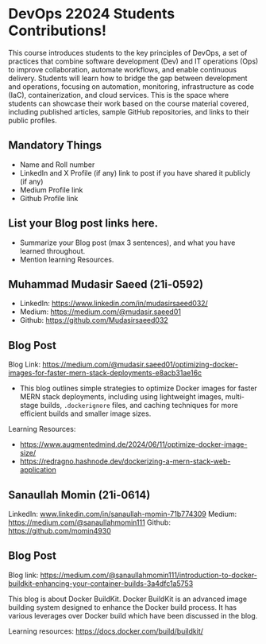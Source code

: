 # DevOps 22024 Students Contributions! 

This course introduces students to the key principles of DevOps, a set of practices that combine software development (Dev) and IT operations (Ops) to improve collaboration, automate workflows, and enable continuous delivery. Students will learn how to bridge the gap between development and operations, focusing on automation, monitoring, infrastructure as code (IaC), containerization, and cloud services. This is the space where students can showcase their work based on the course material covered, including published articles, sample GitHub repositories, and links to their public profiles.

## Mandatory Things
- Name and Roll number
- LinkedIn and X Profile (if any) link to post if you have shared it publicly (if any)
- Medium Profile link
- Github Profile link

## List your Blog post links here.
- Summarize your Blog post (max 3 sentences), and what you have learned throughout.
- Mention learning Resources. 

## Muhammad Mudasir Saeed (21i-0592)
- LinkedIn: https://www.linkedin.com/in/mudasirsaeed032/
- Medium: https://medium.com/@mudasir.saeed01
- Github: https://github.com/Mudasirsaeed032

## Blog Post
Blog Link: https://medium.com/@mudasir.saeed01/optimizing-docker-images-for-faster-mern-stack-deployments-e8acb31ae16c
- This blog outlines simple strategies to optimize Docker images for faster MERN stack deployments, including using lightweight images, multi-stage builds, `.dockerignore` files, and caching techniques for more efficient builds and smaller image sizes.

Learning Resources: 
- https://www.augmentedmind.de/2024/06/11/optimize-docker-image-size/
- https://redragno.hashnode.dev/dockerizing-a-mern-stack-web-application

## Sanaullah Momin (21i-0614)

LinkedIn: www.linkedin.com/in/sanaullah-momin-71b774309
Medium: https://medium.com/@sanaullahmomin111
Github: https://github.com/momin4930

## Blog Post
Blog link: https://medium.com/@sanaullahmomin111/introduction-to-docker-buildkit-enhancing-your-container-builds-3a4dfc1a5753

This blog is about Docker BuildKit. Docker BuildKit is an advanced image building system designed to enhance the Docker build process. It has various leverages over Docker build which have been discussed in the blog.

Learning resources: https://docs.docker.com/build/buildkit/

